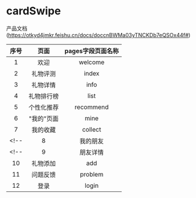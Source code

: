 # cardSwipe

产品文档(https://otkyd4jmkr.feishu.cn/docs/doccnBWMa03yTNCKDb7eQSOx44f#)

| 序号 | 页面 | pages字段页面名称 |
| :---: | :---: | :---: |
| 1 | 欢迎 | welcome |
| 2 | 礼物评测 | index | tab页 |
 | 3 | 礼物详情 | info |
| 4 | 礼物排行榜 | list | tab页 |
| 5 | 个性化推荐 | recommend | tab页 |
| 6 | "我的"页面 | mine | tab页 |
| 7 | 我的收藏 | collect |
<!-- | 8 | 我的朋友 | friend | -->
<!-- | 9 | 朋友详情 | friend_info | -->
| 10 | 礼物添加 | add |
| 11 | 问题反馈 | problem |
| 12 | 登录 | login |
